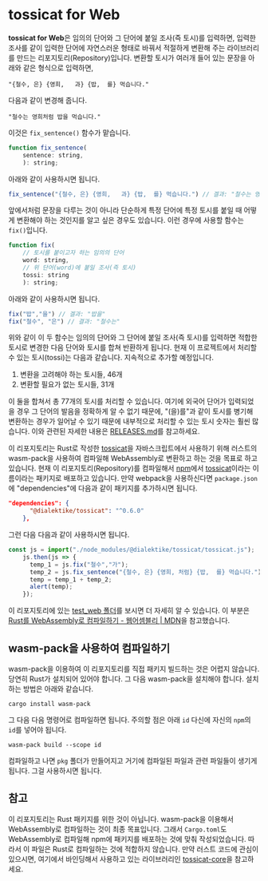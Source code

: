 # tossicat for Web

**tossicat for Web**은 임의의 단어와 그 단어에 붙일 조사(즉 토시)를 입력하면, 입력한 조사를 같이 입력한 단어에 자연스러운 형태로 바꿔서 적절하게 변환해 주는 라이브러리를 만드는 리포지토리(Repository)입니다. 변환할 토시가 여러개 들어 있는 문장을 아래와 같은 형식으로 입력하면,

`"{철수, 은} {영희,   과} {밥,  를} 먹습니다."`

다음과 같이 변경해 줍니다.

`"철수는 영희처럼 밥을 먹습니다."`

이것은 `fix_sentence()` 함수가 맡습니다.

```js
function fix_sentence(
    sentence: string, 
    ): string;
```

아래와 같이 사용하시면 됩니다.

```js
fix_sentence("{철수, 은} {영희,   과} {밥,  를} 먹습니다.") // 겔과: "철수는 영희처럼 밥을 먹습니다."
```

앞에서처럼 문장을 다루는 것이 아니라 단순하게 특정 단어에 특정 토시를 붙일 때 어떻게 변환해야 하는 것인지를 알고 싶은 경우도 있습니다. 이런 경우에 사용할 함수는 `fix()`입니다.

```js
function fix(
    // 토시를 붙이고자 하는 임의의 단어
    word: string, 
    // 위 단어(word)에 붙일 조사(즉 토시)
    tossi: string
    ): string;
```

아래와 같이 사용하시면 됩니다.

```js
fix("밥","을") // 겔과: "밥을" 
fix("철수", "은") // 결과: "철수는"
```

위와 같이 이 두 함수는 임의의 단어와 그 단어에 붙일 조사(즉 토시)를 입력하면 적합한 토시로 변경한 다음 단어와 토시를 합쳐 반환하게 됩니다. 현재 이 프로젝트에서 처리할 수 있는 토시(tossi)는 다음과 같습니다. 지속적으로 추가할 예정입니다.

1. 변환을 고려해야 하는 토시들, 46개
2. 변환할 필요가 없는 토시들, 31개

이 둘을 합쳐서 총 77개의 토시를 처리할 수 있습니다. 여기에 외국어 단어가 입력되었을 경우 그 단어의 발음을 정확하게 알 수 없기 때문에, "(을)를"과 같이 토시를 병기해 변환하는 경우가 일어날 수 있기 때문에 내부적으로 처리할 수 있는 토시 숫자는 훨씬 많습니다. 이와 관련된 자세한 내용은 [RELEASES.md](https://github.com/tossicat/tossicat-core/blob/main/RELEASES.md)를 참고하세요.

이 리포지토리는 Rust로 작성한 [tossicat](https://crates.io/crates/tossicat)을 자바스크립트에서 사용하기 위해 러스트의 wasm-pack을 사용하여 컴파일해 WebAssembly로 변환하고 하는 것을 목표로 하고 있습니다. 현재 이 리포지토리(Repository)를 컴파일해서 [npm](https://www.npmjs.com)에서 [tossicat](https://www.npmjs.com/package/@dialektike/tossicat)이라는 이름이라는 패키지로 배포하고 있습니다. 만약 webpack을 사용하신다면 `package.json`에 "dependencies"에 다음과 같이 패키지를 추가하시면 됩니다.

```json
"dependencies": {
      "@dialektike/tossicat": "^0.6.0"
    },
```

그런 다음 다음과 같이 사용하시면 됩니다.

```js
const js = import("./node_modules/@dialektike/tossicat/tossicat.js");
    js.then(js => {
      temp_1 = js.fix("철수","가");
      temp_2 = js.fix_sentence("{철수, 은} {영희, 처럼} {밥,  를} 먹습니다.");
      temp = temp_1 + temp_2;
      alert(temp);
    });
```

이 리포지토리에 있는 [test_web 폴더](https://github.com/tossicat/tossicat-web/tree/main/test_web)를 보시면 더 자세히 알 수 있습니다. 이 부분은 [Rust를 WebAssembly로 컴파일하기 - 웹어셈블리 | MDN](https://developer.mozilla.org/ko/docs/WebAssembly/Rust_to_wasm)을 참고했습니다.

## wasm-pack을 사용하여 컴파일하기

wasm-pack을 이용하여 이 리포지토리를 직접 패키지 빌드하는 것은 어렵지 않습니다. 당연히 Rust가 설치되어 있어야 합니다. 그 다음 wasm-pack을 설치해야 합니다. 설치하는 방법은 아래와 같습니다.

```console
cargo install wasm-pack
```

그 다음 다음 명령어로 컴파일하면 됩니다. 주의할 점은 아래 `id` 다신에 자신의 `npm`의 `id`를 넣어야 됩니다.

```console
wasm-pack build --scope id
```

컴파일하고 나면 `pkg` 폴더가 만들어지고 거기에 컴파일된 파일과 관련 파일들이 생기게 됩니다. 그걸 사용하시면 됩니다.

## 참고

이 리포지토리는 Rust 패키지를 위한 것이 아닙니다. wasm-pack을 이용해서 WebAssembly로 컴파일하는 것이 최종 목표입니다. 그래서 `Cargo.toml`도 WebAssembly로 컴파일해 npm에 패키지를 배포하는 것에 맞춰 작성되었습니다. 따라서 이 파일은 Rust로 컴파일하는 것에 적합하지 않습니다. 만약 러스트 코드에 관심이 있으시면, 여기에서 바인딩해서 사용하고 있는 라이브러리인  [tossicat-core](https://github.com/tossicat/tossicat-core)을 참고하세요.
